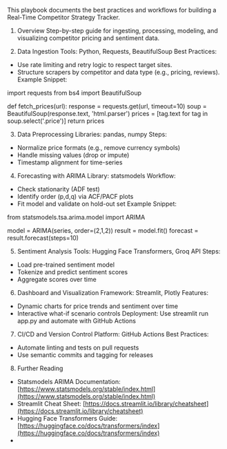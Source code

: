 This playbook documents the best practices and workflows for building a Real-Time Competitor Strategy Tracker.

1. Overview
   Step-by-step guide for ingesting, processing, modeling, and visualizing competitor pricing and sentiment data.

2. Data Ingestion
   Tools: Python, Requests, BeautifulSoup
   Best Practices:

* Use rate limiting and retry logic to respect target sites.
* Structure scrapers by competitor and data type (e.g., pricing, reviews).
  Example Snippet:

import requests
from bs4 import BeautifulSoup

def fetch\_prices(url):
response = requests.get(url, timeout=10)
soup = BeautifulSoup(response.text, 'html.parser')
prices = \[tag.text for tag in soup.select('.price')]
return prices

3. Data Preprocessing
   Libraries: pandas, numpy
   Steps:

* Normalize price formats (e.g., remove currency symbols)
* Handle missing values (drop or impute)
* Timestamp alignment for time-series

4. Forecasting with ARIMA
   Library: statsmodels
   Workflow:

* Check stationarity (ADF test)
* Identify order (p,d,q) via ACF/PACF plots
* Fit model and validate on hold-out set
  Example Snippet:

from statsmodels.tsa.arima.model import ARIMA

model = ARIMA(series, order=(2,1,2))
result = model.fit()
forecast = result.forecast(steps=10)

5. Sentiment Analysis
   Tools: Hugging Face Transformers, Groq API
   Steps:

* Load pre-trained sentiment model
* Tokenize and predict sentiment scores
* Aggregate scores over time

6. Dashboard and Visualization
   Framework: Streamlit, Plotly
   Features:

* Dynamic charts for price trends and sentiment over time
* Interactive what-if scenario controls
  Deployment:
  Use streamlit run app.py and automate with GitHub Actions

7. CI/CD and Version Control
   Platform: GitHub Actions
   Best Practices:

* Automate linting and tests on pull requests
* Use semantic commits and tagging for releases

8. Further Reading

* Statsmodels ARIMA Documentation: [https://www.statsmodels.org/stable/index.html](https://www.statsmodels.org/stable/index.html)
* Streamlit Cheat Sheet: [https://docs.streamlit.io/library/cheatsheet](https://docs.streamlit.io/library/cheatsheet)
* Hugging Face Transformers Guide: [https://huggingface.co/docs/transformers/index](https://huggingface.co/docs/transformers/index)
*

